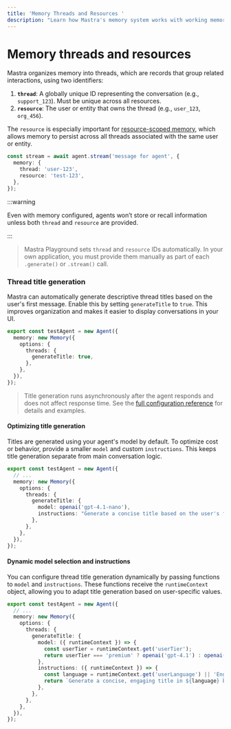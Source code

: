 ```yaml
---
title: 'Memory Threads and Resources '
description: "Learn how Mastra's memory system works with working memory, conversation history, and semantic recall."
---
```


# Memory threads and resources

Mastra organizes memory into threads, which are records that group related interactions, using two identifiers:

1. **`thread`**: A globally unique ID representing the conversation (e.g., `support_123`). Must be unique across all resources.
2. **`resource`**: The user or entity that owns the thread (e.g., `user_123`, `org_456`).

The `resource` is especially important for [resource-scoped memory](./working-memory#resource-scoped-memory), which allows memory to persist across all threads associated with the same user or entity.

```typescript {4} showLineNumbers
const stream = await agent.stream('message for agent', {
  memory: {
    thread: 'user-123',
    resource: 'test-123',
  },
});
```

:::warning

Even with memory configured, agents won’t store or recall information unless both `thread` and `resource` are provided.

:::

> Mastra Playground sets `thread` and `resource` IDs automatically. In your own application, you must provide them manually as part of each `.generate()` or `.stream()` call.

### Thread title generation

Mastra can automatically generate descriptive thread titles based on the user's first message. Enable this by setting `generateTitle` to `true`. This improves organization and makes it easier to display conversations in your UI.

```typescript {3-7} showLineNumbers
export const testAgent = new Agent({
  memory: new Memory({
    options: {
      threads: {
        generateTitle: true,
      },
    },
  }),
});
```

> Title generation runs asynchronously after the agent responds and does not affect response time. See the [full configuration reference](../../reference/memory/Memory#thread-title-generation) for details and examples.

#### Optimizing title generation

Titles are generated using your agent's model by default. To optimize cost or behavior, provide a smaller `model` and custom `instructions`. This keeps title generation separate from main conversation logic.

```typescript {5-9} showLineNumbers
export const testAgent = new Agent({
  // ...
  memory: new Memory({
    options: {
      threads: {
        generateTitle: {
          model: openai('gpt-4.1-nano'),
          instructions: "Generate a concise title based on the user's first message",
        },
      },
    },
  }),
});
```

#### Dynamic model selection and instructions

You can configure thread title generation dynamically by passing functions to `model` and `instructions`. These functions receive the `runtimeContext` object, allowing you to adapt title generation based on user-specific values.

```typescript {7-16} showLineNumbers
export const testAgent = new Agent({
  // ...
  memory: new Memory({
    options: {
      threads: {
        generateTitle: {
          model: ({ runtimeContext }) => {
            const userTier = runtimeContext.get('userTier');
            return userTier === 'premium' ? openai('gpt-4.1') : openai('gpt-4.1-nano');
          },
          instructions: ({ runtimeContext }) => {
            const language = runtimeContext.get('userLanguage') || 'English';
            return `Generate a concise, engaging title in ${language} based on the user's first message.`;
          },
        },
      },
    },
  }),
});
```
